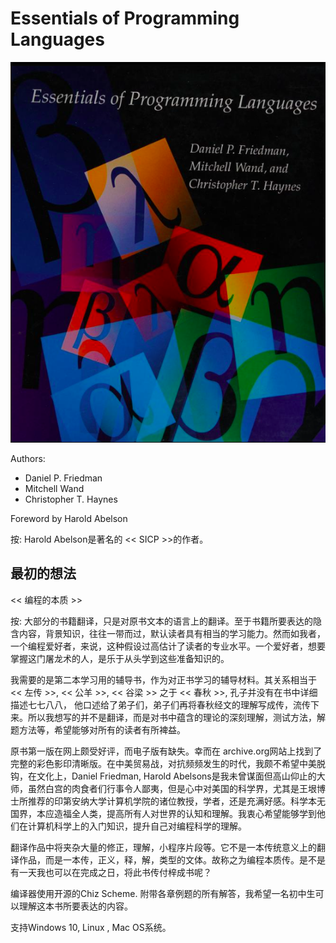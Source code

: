 # Essentials of Programming Languages

![image info](../imgs/cover-1.png)

Authors:

* Daniel P. Friedman
* Mitchell Wand
* Christopher T. Haynes

Foreword by Harold Abelson

按: Harold Abelson是著名的 << SICP >>的作者。

## 最初的想法

<< 编程的本质 >>

按: 大部分的书籍翻译，只是对原书文本的语言上的翻译。至于书籍所要表达的隐含内容，背景知识，往往一带而过，默认读者具有相当的学习能力。然而如我者，一个编程爱好者，来说，这种假设过高估计了读者的专业水平。一个爱好者，想要掌握这门屠龙术的人，是乐于从头学到这些准备知识的。

我需要的是第二本学习用的辅导书，作为对正书学习的辅导材料。其关系相当于<< 左传 >>, << 公羊 >>, << 谷梁 >> 之于 << 春秋 >>, 孔子并没有在书中详细描述七七八八， 他口述给了弟子们，弟子们再将春秋经文的理解写成传，流传下来。所以我想写的并不是翻译，而是对书中蕴含的理论的深刻理解，测试方法，解题方法等，希望能够对所有的读者有所裨益。

原书第一版在网上颇受好评，而电子版有缺失。幸而在 archive.org网站上找到了完整的彩色影印清晰版。在中美贸易战，对抗频频发生的时代，我颇不希望中美脱钩，在文化上，Daniel Friedman, Harold Abelsons是我未曾谋面但高山仰止的大师，虽然白宫的肉食者们行事令人鄙夷，但是心中对美国的科学界，尤其是王垠博士所推荐的印第安纳大学计算机学院的诸位教授，学者，还是充满好感。科学本无国界，本应造福全人类，提高所有人对世界的认知和理解。我衷心希望能够学到他们在计算机科学上的入门知识，提升自己对编程科学的理解。

翻译作品中将夹杂大量的修正，理解，小程序片段等。它不是一本传统意义上的翻译作品，而是一本传，正义，释，解，类型的文体。故称之为编程本质传。是不是有一天我也可以在完成之日，将此书传付梓成书呢？

编译器使用开源的Chiz Scheme. 附带各章例题的所有解答，我希望一名初中生可以理解这本书所要表达的内容。

支持Windows 10, Linux , Mac OS系统。






